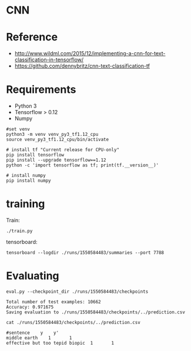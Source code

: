 CNN
===========
# Reference
 - http://www.wildml.com/2015/12/implementing-a-cnn-for-text-classification-in-tensorflow/
 - https://github.com/dennybritz/cnn-text-classification-tf
 
# Requirements
 - Python 3
 - Tensorflow > 0.12
 - Numpy
```
#set venv
python3 -m venv venv_py3_tf1.12_cpu
source venv_py3_tf1.12_cpu/bin/activate

# install tf "Current release for CPU-only"
pip install tensorflow
pip install --upgrade tensorflow==1.12
python -c 'import tensorflow as tf; print(tf.__version__)'

# install numpy
pip install numpy
```
 
# training
Train:
```
./train.py
```
tensorboard:
```
tensorboard --logdir ./runs/1550584483/summaries --port 7788
```
# Evaluating
```
eval.py --checkpoint_dir ./runs/1550584483/checkpoints

Total number of test examples: 10662
Accuracy: 0.971675
Saving evaluation to ./runs/1550584483/checkpoints/../prediction.csv
```
```
cat ./runs/1550584483/checkpoints/../prediction.csv

#sentence    y    y'
middle earth    1       1
effective but too tepid biopic  1       1
```
